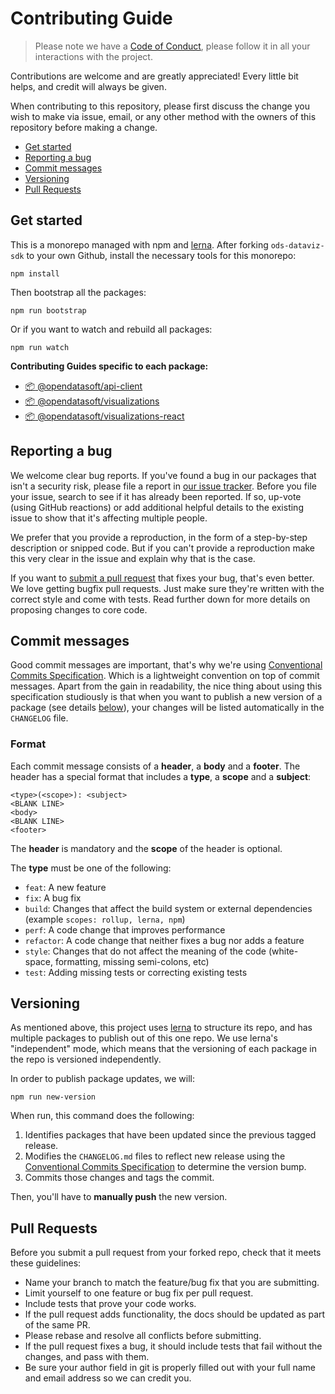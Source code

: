 # Contributing Guide

> Please note we have a [Code of Conduct](../../CODE_OF_CONDUCT.md), please follow it in all your interactions with the project.

Contributions are welcome and are greatly appreciated! Every little bit helps, and credit will always be given.

When contributing to this repository, please first discuss the change you wish to make via issue, email, or any other method with the owners of this repository before making a change.

- [Get started](#get-started)
- [Reporting a bug](#reporting-a-bug)
- [Commit messages](#commit-messages)
- [Versioning](#versioning)
- [Pull Requests](#pull-requests)

## Get started

This is a monorepo managed with npm and [lerna](https://github.com/lerna/lerna). After forking `ods-dataviz-sdk` to your own Github, install the necessary tools for this monorepo:

```shell
npm install
```

Then bootstrap all the packages:

```shell
npm run bootstrap
```

Or if you want to watch and rebuild all packages:

```shell
npm run watch
```

**Contributing Guides specific to each package:**

- [:package: @opendatasoft/api-client](packages/api-client/CONTRIBUTING.md)
- [:package: @opendatasoft/visualizations](packages/visualizations/CONTRIBUTING.md)
- [:package: @opendatasoft/visualizations-react](packages/visualizations-react/CONTRIBUTING.md)

## Reporting a bug

We welcome clear bug reports. If you've found a bug in our packages that isn't a security risk, please file a report in [our issue tracker](https://github.com/opendatasoft/ods-dataviz-sdk/issues). Before you file your issue, search to see if it has already been reported. If so, up-vote (using GitHub reactions) or add additional helpful details to the existing issue to show that it's affecting multiple people.

We prefer that you provide a reproduction, in the form of a step-by-step description or snipped code. But if you can't provide a reproduction make this very clear in the issue and explain why that is the case.

If you want to [submit a pull request](#pull-requests) that fixes your bug, that's even better. We love getting bugfix pull requests. Just make sure they're written with the correct style and come with tests. Read further down for more details on proposing changes to core code.

## Commit messages

Good commit messages are important, that's why we're using [Conventional Commits Specification](https://www.conventionalcommits.org/). Which is a lightweight convention on top of commit messages. Apart from the gain in readability, the nice thing about using this specification studiously is that when you want to publish a new version of a package (see details [below](#versioning)), your changes will be listed automatically in the `CHANGELOG` file.

### Format

Each commit message consists of a **header**, a **body** and a **footer**. The header has a special format that includes a **type**, a **scope** and a **subject**:

```text
<type>(<scope>): <subject>
<BLANK LINE>
<body>
<BLANK LINE>
<footer>
```

The **header** is mandatory and the **scope** of the header is optional.

The **type** must be one of the following:

- `feat`: A new feature
- `fix`: A bug fix
- `build`: Changes that affect the build system or external dependencies (example `scopes: rollup, lerna, npm`)
- `perf`: A code change that improves performance
- `refactor`: A code change that neither fixes a bug nor adds a feature
- `style`: Changes that do not affect the meaning of the code (white-space, formatting, missing semi-colons, etc)
- `test`: Adding missing tests or correcting existing tests

## Versioning

As mentioned above, this project uses [lerna](https://github.com/lerna/lerna) to structure its repo, and has multiple packages to publish out of this one repo. We use lerna's "independent" mode, which means that the versioning of each package in the repo is versioned independently.

In order to publish package updates, we will:

```shell
npm run new-version
```

When run, this command does the following:

1. Identifies packages that have been updated since the previous tagged release.
2. Modifies the `CHANGELOG.md` files to reflect new release using the [Conventional Commits Specification](https://www.conventionalcommits.org/) to determine the version bump.
3. Commits those changes and tags the commit.

Then, you'll have to **manually push** the new version.

## Pull Requests

Before you submit a pull request from your forked repo, check that it meets these guidelines:

- Name your branch to match the feature/bug fix that you are submitting.
- Limit yourself to one feature or bug fix per pull request.
- Include tests that prove your code works.
- If the pull request adds functionality, the docs should be updated as part of the same PR.
- Please rebase and resolve all conflicts before submitting.
- If the pull request fixes a bug, it should include tests that fail without the changes, and pass
with them.
- Be sure your author field in git is properly filled out with your full name and email address so we can credit you.
